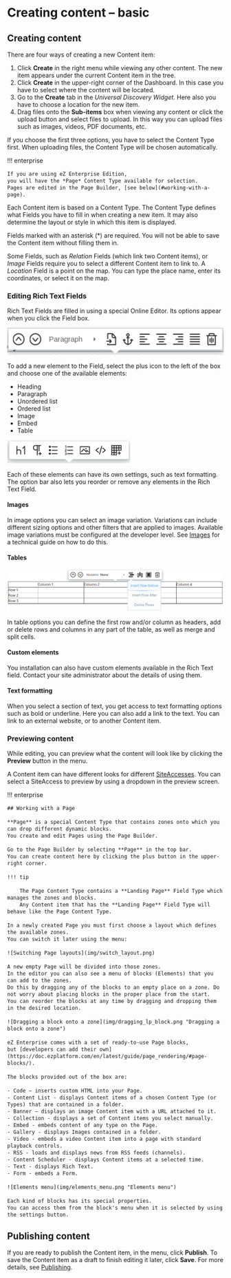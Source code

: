 # Creating content – basic

## Creating content

There are four ways of creating a new Content item:

1. Click **Create** in the right menu while viewing any other content.
The new item appears under the current Content item in the tree.
1. Click **Create** in the upper-right corner of the Dashboard.
In this case you have to select where the content will be located.
1. Go to the **Create** tab in the *Universal Discovery Widget*.
Here also you have to choose a location for the new item.
1. Drag files onto the **Sub-items** box when viewing any content or click the upload button and select files to upload.
In this way you can upload files such as images, videos, PDF documents, etc.

If you choose the first three options, you have to select the Content Type first.
When uploading files, the Content Type will be chosen automatically.

!!! enterprise

    If you are using eZ Enterprise Edition,
    you will have the *Page* Content Type available for selection.
    Pages are edited in the Page Builder, [see below](#working-with-a-page).

Each Content item is based on a Content Type. The Content Type defines what Fields you have to fill in when creating a new item.
It may also determine the layout or style in which this item is displayed.

Fields marked with an asterisk (\*) are required. You will not be able to save the Content item without filling them in.

Some Fields, such as *Relation* Fields (which link two Content items), or *Image* Fields
require you to select a different Content item to link to.
A *Location* Field is a point on the map. You can type the place name, enter its coordinates, or select it on the map.

### Editing Rich Text Fields

Rich Text Fields are filled in using a special Online Editor. Its options appear when you click the Field box.

![Online Editor menu](img/online_editor_menu.png "Online Editor menu")

To add a new element to the Field, select the plus icon to the left of the box and choose one of the available elements:

- Heading
- Paragraph
- Unordered list
- Ordered list
- Image
- Embed
- Table

![Available Rich Text block elements](img/rich_text_block_elements.png "Available Rich Text block elements")

Each of these elements can have its own settings, such as text formatting.
The option bar also lets you reorder or remove any elements in the Rich Text Field.

#### Images

In image options you can select an image variation.
Variations can include different sizing options and other filters that are applied to images.
Available image variations must be configured at the developer level.
See [Images](https://doc.ezplatform.com/en/latest/guide/images/) for a technical guide on how to do this.

#### Tables

![Table options in online editor](img/online_editor_table.png)

In table options you can define the first row and/or column as headers,
add or delete rows and columns in any part of the table, as well as merge and split cells.

#### Custom elements

You installation can also have custom elements available in the Rich Text field.
Contact your site administrator about the details of using them.

#### Text formatting

When you select a section of text, you get access to text formatting options such as bold or underline.
Here you can also add a link to the text. You can link to an external website, or to another Content item.

### Previewing content

While editing, you can preview what the content will look like by clicking the **Preview** button in the menu.

A Content item can have different looks for different [SiteAccesses](creating_content_advanced.md#siteaccess).
You can select a SiteAccess to preview by using a dropdown in the preview screen.

!!! enterprise

    ## Working with a Page

    **Page** is a special Content Type that contains zones onto which you can drop different dynamic blocks.
    You create and edit Pages using the Page Builder.

    Go to the Page Builder by selecting **Page** in the top bar.
    You can create content here by clicking the plus button in the upper-right corner.

    !!! tip

        The Page Content Type contains a **Landing Page** Field Type which manages the zones and blocks.
        Any Content item that has the **Landing Page** Field Type will behave like the Page Content Type.

    In a newly created Page you must first choose a layout which defines the available zones.
    You can switch it later using the menu:

    ![Switching Page layouts](img/switch_layout.png)

    A new empty Page will be divided into those zones.
    In the editor you can also see a menu of blocks (Elements) that you can add to the zones.
    Do this by dragging any of the blocks to an empty place on a zone. Do not worry about placing blocks in the proper place from the start.
    You can reorder the blocks at any time by dragging and dropping them in the desired location.

    ![Dragging a block onto a zone](img/dragging_lp_block.png "Dragging a block onto a zone")

    eZ Enterprise comes with a set of ready-to-use Page blocks,
    but [developers can add their own](https://doc.ezplatform.com/en/latest/guide/page_rendering/#page-blocks/).
    
    The blocks provided out of the box are:

    - Code – inserts custom HTML into your Page.
    - Content List - displays Content items of a chosen Content Type (or Types) that are contained in a folder.
    - Banner – displays an image Content item with a URL attached to it.
    - Collection - displays a set of Content items you select manually.
    - Embed - embeds content of any type on the Page.
    - Gallery - displays Images contained in a folder.
    - Video - embeds a video Content item into a page with standard playback controls.
    - RSS - loads and displays news from RSS feeds (channels).
    - Content Scheduler - displays Content items at a selected time.
    - Text - displays Rich Text.
    - Form - embeds a Form.

    ![Elements menu](img/elements_menu.png "Elements menu")

    Each kind of blocks has its special properties.
    You can access them from the block's menu when it is selected by using the settings button.

## Publishing content

If you are ready to publish the Content item, in the menu, click **Publish**.
To save the Content item as a draft to finish editing it later, click **Save**.
For more details, see [Publishing](publishing/publishing.md).
